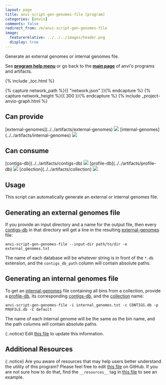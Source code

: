 ```yaml
---
layout: page
title: anvi-script-gen-genomes-file [program]
categories: [anvio]
comments: false
redirect_from: /m/anvi-script-gen-genomes-file
image:
  featurerelative: ../../../images/header.png
  display: true
---
```


Generate an external genomes or internal genomes file.

See **[program help menu](../../../../vignette#anvi-script-gen-genomes-file)** or go back to the **[main page](../../)** of anvi'o programs and artifacts.


{% include _toc.html %}
<div id="svg" class="subnetwork"></div>
{% capture network_path %}{{ "network.json" }}{% endcapture %}
{% capture network_height %}{{ 300 }}{% endcapture %}
{% include _project-anvio-graph.html %}


## Can provide

<p style="text-align: left" markdown="1"><span class="artifact-p">[external-genomes](../../artifacts/external-genomes) <img src="../../images/icons/TXT.png" class="artifact-icon-mini" /></span> <span class="artifact-p">[internal-genomes](../../artifacts/internal-genomes) <img src="../../images/icons/TXT.png" class="artifact-icon-mini" /></span></p>

## Can consume

<p style="text-align: left" markdown="1"><span class="artifact-r">[contigs-db](../../artifacts/contigs-db) <img src="../../images/icons/DB.png" class="artifact-icon-mini" /></span> <span class="artifact-r">[profile-db](../../artifacts/profile-db) <img src="../../images/icons/DB.png" class="artifact-icon-mini" /></span> <span class="artifact-r">[collection](../../artifacts/collection) <img src="../../images/icons/COLLECTION.png" class="artifact-icon-mini" /></span></p>

## Usage


This script can automatically generate an external or internal genomes file.

## Generating an external genomes file
If you provide an input directory and a name for the output file, then every <span class="artifact-n">[contigs-db](/software/anvio/help/main/artifacts/contigs-db)</span> in that directory will get a line in the resulting <span class="artifact-n">[external-genomes](/software/anvio/help/main/artifacts/external-genomes)</span> file:

```
anvi-script-gen-genomes-file --input-dir path/to/dir -e external_genomes.txt
```

The name of each database will be whatever string is in front of the `*.db` extension, and the `contigs_db_path` column will contain absolute paths.

## Generating an internal genomes file
To get an <span class="artifact-n">[internal-genomes](/software/anvio/help/main/artifacts/internal-genomes)</span> file containing all bins from a collection, provide a <span class="artifact-n">[profile-db](/software/anvio/help/main/artifacts/profile-db)</span>, its corresponding <span class="artifact-n">[contigs-db](/software/anvio/help/main/artifacts/contigs-db)</span>, and the <span class="artifact-n">[collection](/software/anvio/help/main/artifacts/collection)</span> name:

```
anvi-script-gen-genomes-file -i internal_genomes.txt -c CONTIGS.db -p PROFILE.db -C default
```

The name of each internal genome will be the same as the bin name, and the path columns will contain absolute paths.


{:.notice}
Edit [this file](https://github.com/merenlab/anvio/tree/master/anvio/docs/programs/anvi-script-gen-genomes-file.md) to update this information.


## Additional Resources



{:.notice}
Are you aware of resources that may help users better understand the utility of this program? Please feel free to edit [this file](https://github.com/merenlab/anvio/tree/master/bin/anvi-script-gen-genomes-file) on GitHub. If you are not sure how to do that, find the `__resources__` tag in [this file](https://github.com/merenlab/anvio/blob/master/bin/anvi-interactive) to see an example.
